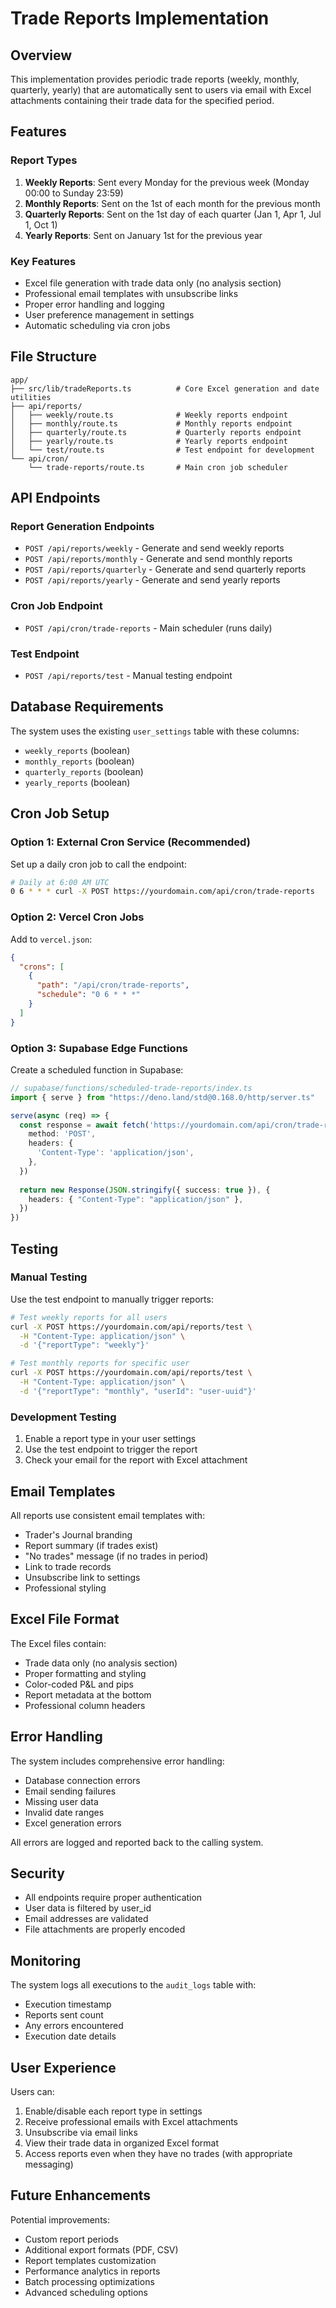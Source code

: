 # Trade Reports Implementation

## Overview
This implementation provides periodic trade reports (weekly, monthly, quarterly, yearly) that are automatically sent to users via email with Excel attachments containing their trade data for the specified period.

## Features

### Report Types
1. **Weekly Reports**: Sent every Monday for the previous week (Monday 00:00 to Sunday 23:59)
2. **Monthly Reports**: Sent on the 1st of each month for the previous month
3. **Quarterly Reports**: Sent on the 1st day of each quarter (Jan 1, Apr 1, Jul 1, Oct 1)
4. **Yearly Reports**: Sent on January 1st for the previous year

### Key Features
- Excel file generation with trade data only (no analysis section)
- Professional email templates with unsubscribe links
- Proper error handling and logging
- User preference management in settings
- Automatic scheduling via cron jobs

## File Structure

```
app/
├── src/lib/tradeReports.ts          # Core Excel generation and date utilities
├── api/reports/
│   ├── weekly/route.ts              # Weekly reports endpoint
│   ├── monthly/route.ts             # Monthly reports endpoint
│   ├── quarterly/route.ts           # Quarterly reports endpoint
│   ├── yearly/route.ts              # Yearly reports endpoint
│   └── test/route.ts                # Test endpoint for development
└── api/cron/
    └── trade-reports/route.ts       # Main cron job scheduler
```

## API Endpoints

### Report Generation Endpoints
- `POST /api/reports/weekly` - Generate and send weekly reports
- `POST /api/reports/monthly` - Generate and send monthly reports
- `POST /api/reports/quarterly` - Generate and send quarterly reports
- `POST /api/reports/yearly` - Generate and send yearly reports

### Cron Job Endpoint
- `POST /api/cron/trade-reports` - Main scheduler (runs daily)

### Test Endpoint
- `POST /api/reports/test` - Manual testing endpoint

## Database Requirements

The system uses the existing `user_settings` table with these columns:
- `weekly_reports` (boolean)
- `monthly_reports` (boolean)
- `quarterly_reports` (boolean)
- `yearly_reports` (boolean)

## Cron Job Setup

### Option 1: External Cron Service (Recommended)
Set up a daily cron job to call the endpoint:

```bash
# Daily at 6:00 AM UTC
0 6 * * * curl -X POST https://yourdomain.com/api/cron/trade-reports
```

### Option 2: Vercel Cron Jobs
Add to `vercel.json`:

```json
{
  "crons": [
    {
      "path": "/api/cron/trade-reports",
      "schedule": "0 6 * * *"
    }
  ]
}
```

### Option 3: Supabase Edge Functions
Create a scheduled function in Supabase:

```typescript
// supabase/functions/scheduled-trade-reports/index.ts
import { serve } from "https://deno.land/std@0.168.0/http/server.ts"

serve(async (req) => {
  const response = await fetch('https://yourdomain.com/api/cron/trade-reports', {
    method: 'POST',
    headers: {
      'Content-Type': 'application/json',
    },
  })
  
  return new Response(JSON.stringify({ success: true }), {
    headers: { "Content-Type": "application/json" },
  })
})
```

## Testing

### Manual Testing
Use the test endpoint to manually trigger reports:

```bash
# Test weekly reports for all users
curl -X POST https://yourdomain.com/api/reports/test \
  -H "Content-Type: application/json" \
  -d '{"reportType": "weekly"}'

# Test monthly reports for specific user
curl -X POST https://yourdomain.com/api/reports/test \
  -H "Content-Type: application/json" \
  -d '{"reportType": "monthly", "userId": "user-uuid"}'
```

### Development Testing
1. Enable a report type in your user settings
2. Use the test endpoint to trigger the report
3. Check your email for the report with Excel attachment

## Email Templates

All reports use consistent email templates with:
- Trader's Journal branding
- Report summary (if trades exist)
- "No trades" message (if no trades in period)
- Link to trade records
- Unsubscribe link to settings
- Professional styling

## Excel File Format

The Excel files contain:
- Trade data only (no analysis section)
- Proper formatting and styling
- Color-coded P&L and pips
- Report metadata at the bottom
- Professional column headers

## Error Handling

The system includes comprehensive error handling:
- Database connection errors
- Email sending failures
- Missing user data
- Invalid date ranges
- Excel generation errors

All errors are logged and reported back to the calling system.

## Security

- All endpoints require proper authentication
- User data is filtered by user_id
- Email addresses are validated
- File attachments are properly encoded

## Monitoring

The system logs all executions to the `audit_logs` table with:
- Execution timestamp
- Reports sent count
- Any errors encountered
- Execution date details

## User Experience

Users can:
1. Enable/disable each report type in settings
2. Receive professional emails with Excel attachments
3. Unsubscribe via email links
4. View their trade data in organized Excel format
5. Access reports even when they have no trades (with appropriate messaging)

## Future Enhancements

Potential improvements:
- Custom report periods
- Additional export formats (PDF, CSV)
- Report templates customization
- Performance analytics in reports
- Batch processing optimizations
- Advanced scheduling options 